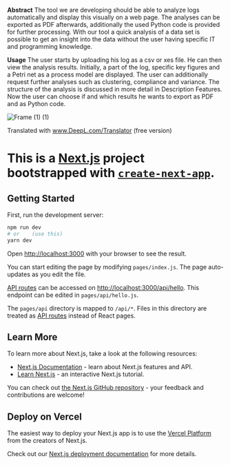 **Abstract**
The tool we are developing should be able to analyze logs automatically and display this visually on a web page. The analyses can be exported as PDF afterwards, additionally the used Python code is provided for further processing.
With our tool a quick analysis of a data set is possible to get an insight into the data without the user having specific IT and programming knowledge.

**Usage**
The user starts by uploading his log as a csv or xes file. He can then view the analysis results. Initially, a part of the log, specific key figures and a Petri net as a process model are displayed. The user can additionally request further analyses such as clustering, compliance and variance. The structure of the analysis is discussed in more detail in Description Features. Now the user can choose if and which results he wants to export as PDF and as Python code.


![Frame (1) (1)](https://user-images.githubusercontent.com/43729834/110763472-3864ee80-8252-11eb-9d55-18b4247f3966.png)


Translated with www.DeepL.com/Translator (free version)

# This is a [Next.js](https://nextjs.org/) project bootstrapped with [`create-next-app`](https://github.com/vercel/next.js/tree/canary/packages/create-next-app).

## Getting Started

First, run the development server:

```bash
npm run dev
# or    (use this)
yarn dev
```

Open [http://localhost:3000](http://localhost:3000) with your browser to see the result.

You can start editing the page by modifying `pages/index.js`. The page auto-updates as you edit the file.

[API routes](https://nextjs.org/docs/api-routes/introduction) can be accessed on [http://localhost:3000/api/hello](http://localhost:3000/api/hello). This endpoint can be edited in `pages/api/hello.js`.

The `pages/api` directory is mapped to `/api/*`. Files in this directory are treated as [API routes](https://nextjs.org/docs/api-routes/introduction) instead of React pages.

## Learn More

To learn more about Next.js, take a look at the following resources:

- [Next.js Documentation](https://nextjs.org/docs) - learn about Next.js features and API.
- [Learn Next.js](https://nextjs.org/learn) - an interactive Next.js tutorial.

You can check out [the Next.js GitHub repository](https://github.com/vercel/next.js/) - your feedback and contributions are welcome!

## Deploy on Vercel

The easiest way to deploy your Next.js app is to use the [Vercel Platform](https://vercel.com/new?utm_medium=default-template&filter=next.js&utm_source=create-next-app&utm_campaign=create-next-app-readme) from the creators of Next.js.

Check out our [Next.js deployment documentation](https://nextjs.org/docs/deployment) for more details.

